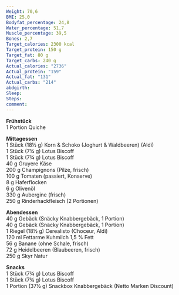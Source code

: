 ```yaml
---
Weight: 70,6
BMI: 25,0
Bodyfat_percentage: 24,8
Water_percentage: 51,7
Muscle_percentage: 39,5
Bones: 2,7
Target_calories: 2300 kcal
Target_protein: 150 g
Target_fat: 80 g
Target_carbs: 240 g
Actual_calories: "2736"
Actual_protein: "159"
Actual_fat: "131"
Actual_carbs: "214"
abdgirth:
Sleep:
Steps:
comment:
---
```


**Frühstück**  
1 Portion Quiche  

**Mittagessen**  
1 Stück (18½ g) Korn & Schoko (Joghurt & Waldbeeren) (Aldi)  
1 Stück (7¾ g) Lotus Biscoff  
1 Stück (7¾ g) Lotus Biscoff  
40 g Gruyere Käse  
200 g Champignons (Pilze, frisch)  
100 g Tomaten (passiert, Konserve)  
8 g Haferflocken  
6 g Olivenöl  
330 g Aubergine (frisch)  
250 g Rinderhackfleisch (2 Portionen)  

**Abendessen**  
40 g Gebäck (Snäcky Knabbergebäck, 1 Portion)  
40 g Gebäck (Snäcky Knabbergebäck, 1 Portion)  
1 Riegel (18½ g) Cerealisto (Choceur, Aldi)  
120 ml Fettarme Kuhmilch 1,5 % Fett  
56 g Banane (ohne Schale, frisch)  
72 g Heidelbeeren (Blaubeeren, frisch)  
250 g Skyr Natur  

**Snacks**  
1 Stück (7¾ g) Lotus Biscoff  
1 Stück (7¾ g) Lotus Biscoff  
1 Portion (37½ g) Snackbox Knabbergebäck (Netto Marken Discount)